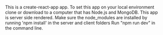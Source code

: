 This is a create-react-app app. To set this app on your local environment clone or download to a computer that has Node.js and MongoDB.
This app is server side rendered.
Make sure the node_modules are installed by running 'npm install' in the server and client folders
Run "npm run dev" in the command line.
